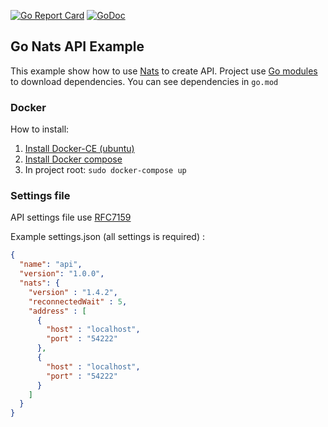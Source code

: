 [![Go Report Card](https://goreportcard.com/badge/github.com/Atluss/Go-Nats-Api-Example)](https://goreportcard.com/report/github.com/Atluss/Go-Nats-Api-Example)
[![GoDoc](https://godoc.org/github.com/Atluss/Go-Nats-Api-Example/pkg/v1/api/controllers?status.svg)](https://godoc.org/github.com/Atluss/Go-Nats-Api-Example/pkg/v1/api/controllers)


## Go Nats API Example

This example show how to use [Nats](https://www.nats.io/) to create API.
Project use [Go modules](https://github.com/golang/go/wiki/Modules) to download dependencies.
You can see dependencies in `go.mod`

### Docker

How to install: 
 1. [Install Docker-CE (ubuntu)](https://docs.docker.com/install/linux/docker-ce/ubuntu/)
 2. [Install Docker compose](https://docs.docker.com/compose/install/)
 4. In project root: `sudo docker-compose up`
 
### Settings file

 API settings file use [RFC7159](https://tools.ietf.org/html/rfc7159)
 
 Example settings.json (all settings is required) :
 ```json
 {
   "name": "api",
   "version": "1.0.0",
   "nats": {
     "version" : "1.4.2",
     "reconnectedWait" : 5,
     "address" : [
       {
         "host" : "localhost",
         "port" : "54222"
       },
       {
         "host" : "localhost",
         "port" : "54222"
       }
     ]
   }
 }
 ```